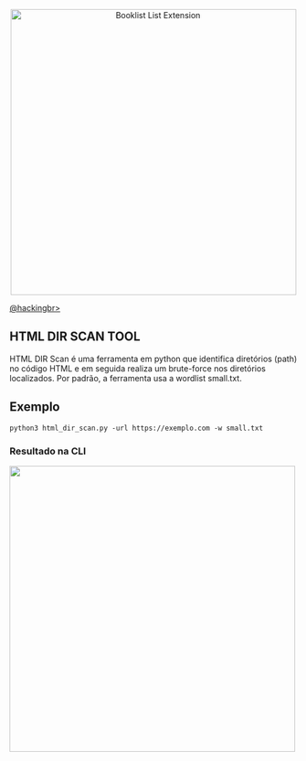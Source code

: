<p align="center">
    <img width="500" src="" alt="Booklist List Extension"><p></p>
    <a href="https://github.com/carineconstantino/hackingbr">@hackingbr></a>
</p>

## HTML DIR SCAN TOOL
HTML DIR Scan é uma ferramenta em python que identifica diretórios (path) no código HTML e em seguida realiza um brute-force nos diretórios localizados.
Por padrão, a ferramenta usa a wordlist small.txt. 

## Exemplo
```
python3 html_dir_scan.py -url https://exemplo.com -w small.txt
```
### Resultado na CLI
<p align="left">
    <img width="500" src="html_dir_scan_exemplo.png"><p></p>
</p>

#

